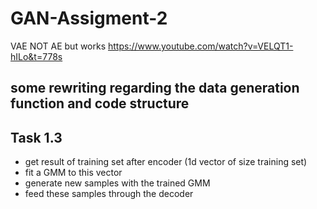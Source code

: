 # GAN-Assigment-2


VAE NOT AE but works https://www.youtube.com/watch?v=VELQT1-hILo&t=778s


## some rewriting regarding the data generation function and code structure

## Task 1.3 

- get result of training set after encoder (1d vector of size training set)
- fit a GMM to this vector
- generate new samples with the trained GMM
- feed these samples through the decoder